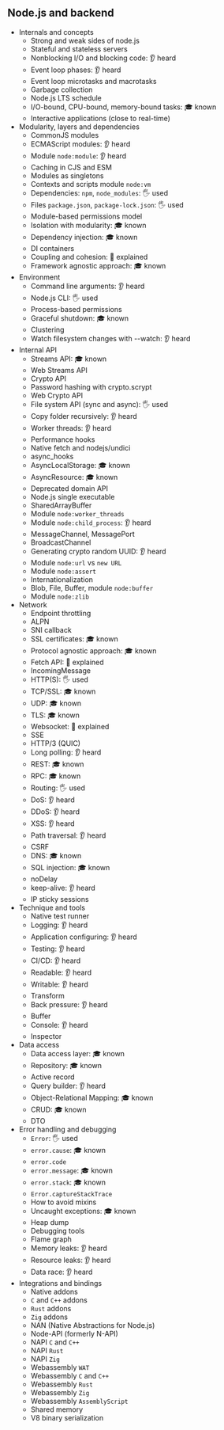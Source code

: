 ## Node.js and backend

- Internals and concepts
  - Strong and weak sides of node.js
  - Stateful and stateless servers
  - Nonblocking I/O and blocking code: 👂 heard
  - Event loop phases: 👂 heard
  - Event loop microtasks and macrotasks
  - Garbage collection
  - Node.js LTS schedule
  - I/O-bound, CPU-bound, memory-bound tasks: 🎓 known
  - Interactive applications (close to real-time)
- Modularity, layers and dependencies
  - CommonJS modules
  - ECMAScript modules: 👂 heard
  - Module `node:module`: 👂 heard
  - Caching in CJS and ESM
  - Modules as singletons
  - Contexts and scripts module `node:vm`
  - Dependencies: `npm`, `node_modules`: 🖐️ used
  - Files `package.json`, `package-lock.json`: 🖐️ used
  - Module-based permissions model
  - Isolation with modularity: 🎓 known
  - Dependency injection: 🎓 known
  - DI containers
  - Coupling and cohesion: 🙋 explained
  - Framework agnostic approach: 🎓 known
- Environment
  - Command line arguments: 👂 heard
  - Node.js CLI: 🖐️ used
  - Process-based permissions
  - Graceful shutdown: 🎓 known
  - Clustering
  - Watch filesystem changes with --watch: 👂 heard
- Internal API
  - Streams API: 🎓 known
  - Web Streams API
  - Crypto API
  - Password hashing with crypto.scrypt
  - Web Crypto API
  - File system API (sync and async): 🖐️ used
  - Copy folder recursively: 👂 heard
  - Worker threads: 👂 heard
  - Performance hooks
  - Native fetch and nodejs/undici
  - async_hooks
  - AsyncLocalStorage: 🎓 known
  - AsyncResource: 🎓 known
  - Deprecated domain API
  - Node.js single executable
  - SharedArrayBuffer
  - Module `node:worker_threads`
  - Module `node:child_process`: 👂 heard
  - MessageChannel, MessagePort
  - BroadcastChannel
  - Generating crypto random UUID: 👂 heard
  - Module `node:url` vs `new URL`
  - Module `node:assert`
  - Internationalization
  - Blob, File, Buffer, module `node:buffer`
  - Module `node:zlib`
- Network
  - Endpoint throttling
  - ALPN
  - SNI callback
  - SSL certificates: 🎓 known
  - Protocol agnostic approach: 🎓 known
  - Fetch API: 🙋 explained
  - IncomingMessage
  - HTTP(S): 🖐️ used
  - TCP/SSL: 🎓 known
  - UDP: 🎓 known
  - TLS: 🎓 known
  - Websocket: 🙋 explained
  - SSE
  - HTTP/3 (QUIC)
  - Long polling: 👂 heard
  - REST: 🎓 known
  - RPC: 🎓 known
  - Routing: 🖐️ used
  - DoS: 👂 heard
  - DDoS: 👂 heard
  - XSS: 👂 heard
  - Path traversal: 👂 heard
  - CSRF
  - DNS: 🎓 known
  - SQL injection: 🎓 known
  - noDelay
  - keep-alive: 👂 heard
  - IP sticky sessions
- Technique and tools
  - Native test runner
  - Logging: 👂 heard
  - Application configuring: 👂 heard
  - Testing: 👂 heard
  - CI/CD: 👂 heard
  - Readable: 👂 heard
  - Writable: 👂 heard
  - Transform
  - Back pressure: 👂 heard
  - Buffer
  - Console: 👂 heard
  - Inspector
- Data access
  - Data access layer: 🎓 known
  - Repository: 🎓 known
  - Active record
  - Query builder: 👂 heard
  - Object-Relational Mapping: 🎓 known
  - CRUD: 🎓 known
  - DTO
- Error handling and debugging
  - `Error`: 🖐️ used
  - `error.cause`: 🎓 known
  - `error.code`
  - `error.message`: 🎓 known
  - `error.stack`: 🎓 known
  - `Error.captureStackTrace`
  - How to avoid mixins
  - Uncaught exceptions: 🎓 known
  - Heap dump
  - Debugging tools
  - Flame graph
  - Memory leaks: 👂 heard
  - Resource leaks: 👂 heard
  - Data race: 👂 heard
- Integrations and bindings
  - Native addons
  - `C` and `C++` addons
  - `Rust` addons
  - `Zig` addons
  - NAN (Native Abstractions for Node.js)
  - Node-API (formerly N-API)
  - NAPI `C` and `C++`
  - NAPI `Rust`
  - NAPI `Zig`
  - Webassembly `WAT`
  - Webassembly `C` and `C++`
  - Webassembly `Rust`
  - Webassembly `Zig`
  - Webassembly `AssemblyScript`
  - Shared memory
  - V8 binary serialization
